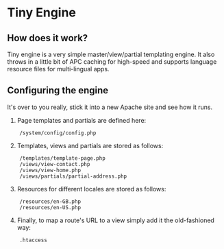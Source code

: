 Tiny Engine
===========

How does it work?
-----------------

Tiny engine is a very simple master/view/partial templating engine.
It also throws in a little bit of APC caching for high-speed and supports
language resource files for multi-lingual apps.

Configuring the engine
----------------------

It's over to you really, stick it into a new Apache site and see how it runs.

1. Page templates and partials are defined here:

```
	/system/config/config.php
```

2. Templates, views and partials are stored as follows:

```
	/templates/template-page.php
    /views/view-contact.php
    /views/view-home.php
    /views/partials/partial-address.php
```

3. Resources for different locales are stored as follows:

```
	/resources/en-GB.php
	/resources/en-US.php
```

4. Finally, to map a route's URL to a view simply add it the old-fashioned way:

```
	.htaccess
```
